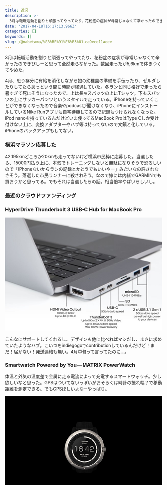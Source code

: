 ```yaml
---
title: 近況
description: >-
  3月は転職活動を割りと頑張ってやってたり、花粉症の症状が尋常じゃなくて辛かったのできびしーと思って全然走らなかった。数回走ったが5,6kmで体きつくてやめた。
date: '2017-04-18T16:17:13.966Z'
categories: []
keywords: []
slug: /@nabetama/%E8%BF%91%E6%B3%81-ca9ece11aeee
---
```


3月は転職活動を割りと頑張ってやってたり、花粉症の症状が尋常じゃなくて辛かったのできびしーと思って全然走らなかった。数回走ったが5,6kmで体きつくてやめた。

4月、思う存分に有給を消化しながら娘の幼稚園の準備を手伝ったり、ゼルダしたりしてたらあっという間に時間が経過していた。冬ランと同じ格好で走ったら暑すぎて死にそうになったので、上は長袖スパッツの上にTシャツ。下もスパッツの上にサッカーパンツというスタイルで走っている。iPhoneを持っていくことができなくなったので音楽やpodcastが聞けなくなり、iPhoneにインストールしているNike Runアプリも自宅待機してるので記録もつけられなくなった。iPod nanoを持っているんだけどいま使ってるMacBook ProはType Cしか受け付けない上に、変換アダプターやハブ等は持ってないので文鎮と化している。iPhoneのバックアップもしてない。

### 横浜マラソン応募した

42.195kmどころか20kmも走ってないけど横浜市民枠に応募した。当選したら、15000円払う上に、本気でトレーニングしないと無駄になりそうで恐ろしいので「iPhoneないからランの記録とかどうでもいいやー」みたいなの許されなさそう。落選した市民ランナーに殺されそう。なので嫁には内緒でGARMINでも買おうかと思ってる。でもそれは当選したらの話。相当倍率やばいらしいし。

### 最近のクラウドファンディング

### HyperDrive Thunderbolt 3 USB-C Hub for MacBook Pro

![](1.jpg)

こんなにサポートしてくれるし、デザインも他に比べればマシだし、まさに求めていたようなハブ。こいつをindiegogoでcontributionしているんだけど！まだ！届かない！発送連絡も無い。4月中旬って言ってたのに…。

### Smartwatch Powered by You — MATRIX PowerWatch

体温と外気の温度差で金属に走る電流によって充電するスマートウォッチ。少し欲しいなと思った。GPSはついてないっぽいがおそらくは時計の振れ幅？で移動距離を測定できる。でもGPSほしいよなーやっぱり。

![](2.jpg)